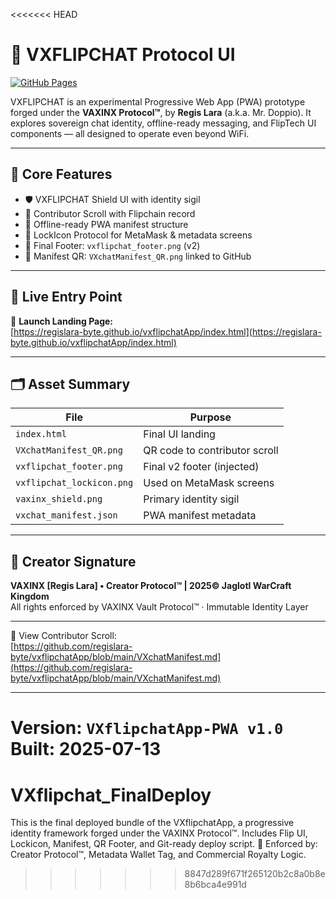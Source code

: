 <<<<<<< HEAD
# 🔐 VXFLIPCHAT Protocol UI

[![GitHub Pages](https://img.shields.io/badge/🚀%20Live%20App-GitHub%20Pages-blue?style=for-the-badge&logo=github)](https://regislara-byte.github.io/VXflipchat_FinalDeploy/)


VXFLIPCHAT is an experimental Progressive Web App (PWA) prototype forged under the **VAXINX Protocol™**, by **Regis Lara** (a.k.a. Mr. Doppio). It explores sovereign chat identity, offline-ready messaging, and FlipTech UI components — all designed to operate even beyond WiFi.

---

## 🧠 Core Features

- 🛡️ VXFLIPCHAT Shield UI with identity sigil
- 📜 Contributor Scroll with Flipchain record
- 📱 Offline-ready PWA manifest structure
- 🔐 LockIcon Protocol for MetaMask & metadata screens
- 🧬 Final Footer: `vxflipchat_footer.png` (v2)
- 🧾 Manifest QR: `VXchatManifest_QR.png` linked to GitHub

---

## 🚀 Live Entry Point

🔗 **Launch Landing Page:**  
[https://regislara-byte.github.io/vxflipchatApp/index.html](https://regislara-byte.github.io/vxflipchatApp/index.html)

---

## 🗂️ Asset Summary

| File | Purpose |
|------|---------|
| `index.html` | Final UI landing |
| `VXchatManifest_QR.png` | QR code to contributor scroll |
| `vxflipchat_footer.png` | Final v2 footer (injected) |
| `vxflipchat_lockicon.png` | Used on MetaMask screens |
| `vaxinx_shield.png` | Primary identity sigil |
| `vxchat_manifest.json` | PWA manifest metadata |

---

## 🧬 Creator Signature

**VAXINX [Regis Lara] • Creator Protocol™ | 2025© Jaglotl WarCraft Kingdom**  
All rights enforced by VAXINX Vault Protocol™ · Immutable Identity Layer

---

📜 View Contributor Scroll:  
[https://github.com/regislara-byte/vxflipchatApp/blob/main/VXchatManifest.md](https://github.com/regislara-byte/vxflipchatApp/blob/main/VXchatManifest.md)

---

Version: `VXflipchatApp-PWA v1.0`  
Built: 2025-07-13  
=======
# VXflipchat_FinalDeploy
This is the final deployed bundle of the VXflipchatApp, a progressive identity framework forged under the VAXINX Protocol™. Includes Flip UI, Lockicon, Manifest, QR Footer, and Git-ready deploy script. 💠 Enforced by: Creator Protocol™, Metadata Wallet Tag, and Commercial Royalty Logic.
>>>>>>> 8847d289f671f265120b2c8a0b8e8b6bca4e991d
